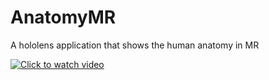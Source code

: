 # AnatomyMR
A hololens application that shows the human anatomy in MR

   [![Click to watch video](https://www.dropbox.com/s/l55vfcr1uv7usdd/screenshot.jpg?dl=0)](https://www.dropbox.com/s/nvwy538obzo89hg/HoloLens%20Anatomy.mp4?dl=0)
